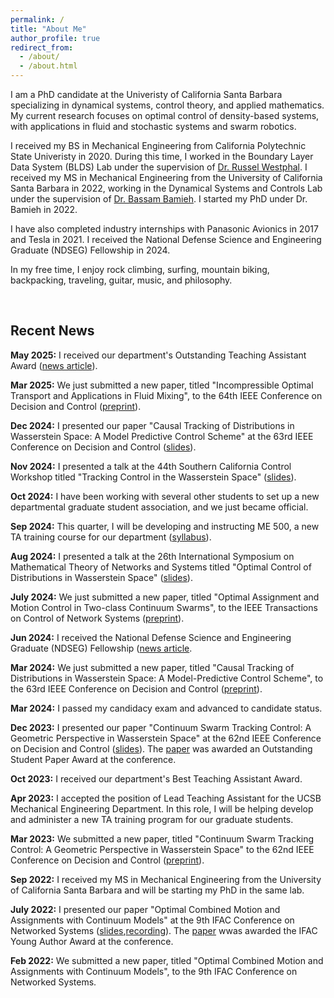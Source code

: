 ```yaml
---
permalink: /
title: "About Me"
author_profile: true
redirect_from: 
  - /about/
  - /about.html
---
```


I am a PhD candidate at the Univeristy of California Santa Barbara specializing in dynamical systems, control theory, and applied mathematics. My current research focuses on optimal control of density-based systems, with applications in fluid and stochastic systems and swarm robotics.

I received my BS in Mechanical Engineering from California Polytechnic State Univeristy in 2020. During this time, I worked in the Boundary Layer Data System (BLDS) Lab under the supervision of [Dr. Russel Westphal](https://me.calpoly.edu/faculty/rvwestph/). I received my MS in Mechanical Engineering from the University of California Santa Barbara in 2022, working in the Dynamical Systems and Controls Lab under the supervision of [Dr. Bassam Bamieh](https://sites.engineering.ucsb.edu/~bamieh/). I started my PhD under Dr. Bamieh in 2022.

I have also completed industry internships with Panasonic Avionics in 2017 and Tesla in 2021. I received the National Defense Science and Engineering Graduate (NDSEG) Fellowship in 2024.

In my free time, I enjoy rock climbing, surfing, mountain biking, backpacking, traveling, guitar, music, and philosophy.

$$ ~ $$


Recent News
----------
**May 2025:** I received our department's Outstanding Teaching Assistant Award ([news article](link)).

**Mar 2025:** We just submitted a new paper, titled "Incompressible Optimal Transport and Applications in Fluid Mixing", to the 64th IEEE Conference on Decision and Control ([preprint](https://arxiv.org/abs/2504.01109)).

**Dec 2024:** I presented our paper "Causal Tracking of Distributions in Wasserstein Space: A Model Predictive Control Scheme" at the 63rd IEEE Conference on Decision and Control ([slides](../files/CDC_24_slides.pdf)).

**Nov 2024:** I presented a talk at the 44th Southern California Control Workshop titled "Tracking Control in the Wasserstein Space" ([slides](../files/SCC_F24.pdf)).

**Oct 2024:** I have been working with several other students to set up a new departmental graduate student association, and we just became official.

**Sep 2024:** This quarter, I will be developing and instructing ME 500, a new TA training course for our department ([syllabus](../files/ME_500_Syllabus.pdf)).

**Aug 2024:** I presented a talk at the 26th International Symposium on Mathematical Theory of Networks and Systems titled "Optimal Control of Distributions in Wasserstein Space" ([slides](../files/MTNS_slides.pdf)).

**July 2024:** We just submitted a new paper, titled "Optimal Assignment and Motion Control in Two-class Continuum Swarms", to the IEEE Transactions on Control of Network Systems ([preprint](https://arxiv.org/abs/2407.18159)).

**Jun 2024:** I received the National Defense Science and Engineering Graduate (NDSEG) Fellowship ([news article](https://engineering.ucsb.edu/news/four-coe-graduate-students-win-prestigious-national-defense-fellowships).

**Mar 2024:** We just submitted a new paper, titled "Causal Tracking of Distributions in Wasserstein Space: A Model-Predictive Control Scheme", to the 63rd IEEE Conference on Decision and Control ([preprint](https://arxiv.org/abs/2403.15702)).

**Mar 2024:** I passed my candidacy exam and advanced to candidate status.

**Dec 2023:** I presented our paper "Continuum Swarm Tracking Control: A Geometric Perspective in Wasserstein Space" at the 62nd IEEE Conference on Decision and Control ([slides](../files/CDC_23_slides.pdf)). The [paper](https://ieeexplore.ieee.org/abstract/document/10384000) was awarded an Outstanding Student Paper Award at the conference.

**Oct 2023:** I received our department's Best Teaching Assistant Award.

**Apr 2023:** I accepted the position of Lead Teaching Assistant for the UCSB Mechanical Engineering Department. In this role, I will be helping develop and administer a new TA training program for our graduate students.

**Mar 2023:** We submitted a new paper, titled "Continuum Swarm Tracking Control: A Geometric Perspective in Wasserstein Space" to the 62nd IEEE Conference on Decision and Control ([preprint](https://arxiv.org/abs/2303.15638)).

**Sep 2022:** I received my MS in Mechanical Engineering from the University of California Santa Barbara and will be starting my PhD in the same lab.

**July 2022:** I presented our paper "Optimal Combined Motion and Assignments with Continuum Models" at the 9th IFAC Conference on Networked Systems ([slides](../files/NECSYS_slides.pdf),[recording](https://video.ethz.ch/events/2022/necsys/0aaec48f-46e8-423c-b84b-69c6fbf37f81.html)). The [paper](https://www.sciencedirect.com/science/article/pii/S240589632200636X) wwas awarded the IFAC Young Author Award at the conference.

**Feb 2022:** We submitted a new paper, titled "Optimal Combined Motion and Assignments with Continuum Models", to the 9th IFAC Conference on Networked Systems.


